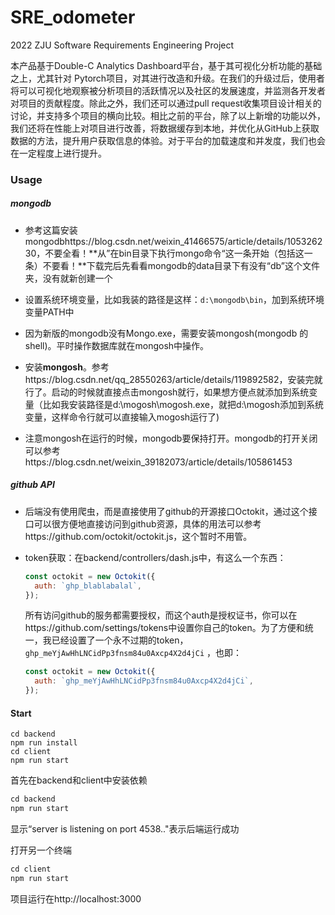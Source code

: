 # SRE_odometer
2022 ZJU Software Requirements Engineering Project<br>

本产品基于Double-C Analytics Dashboard平台，基于其可视化分析功能的基础之上，尤其针对 Pytorch项目，对其进行改造和升级。在我们的升级过后，使用者将可以可视化地观察被分析项目的活跃情况以及社区的发展速度，并监测各开发者对项目的贡献程度。除此之外，我们还可以通过pull request收集项目设计相关的讨论，并支持多个项目的横向比较。相比之前的平台，除了以上新增的功能以外，我们还将在性能上对项目进行改善，将数据缓存到本地，并优化从GitHub上获取数据的方法，提升用户获取信息的体验。对于平台的加载速度和并发度，我们也会在⼀定程度上进行提升。

### Usage

##### mongodb

* 参考这篇安装mongodbhttps://blog.csdn.net/weixin_41466575/article/details/105326230，不要全看！**从”在bin目录下执行mongo命令“这一条开始（包括这一条）不要看！**下载完后先看看mongodb的data目录下有没有“db”这个文件夹，没有就新创建一个
* 设置系统环境变量，比如我装的路径是这样：`d:\mongodb\bin`，加到系统环境变量PATH中

* 因为新版的mongodb没有Mongo.exe，需要安装mongosh(mongodb 的shell)。平时操作数据库就在mongosh中操作。
* 安装**mongosh**。参考https://blog.csdn.net/qq_28550263/article/details/119892582，安装完就行了。启动的时候就直接点击mongosh就行，如果想方便点就添加到系统变量（比如我安装路径是d:\mogosh\mogosh.exe，就把d:\mogosh添加到系统变量，这样命令行就可以直接输入mogosh运行了)
* 注意mongosh在运行的时候，mongodb要保持打开。mongodb的打开关闭可以参考https://blog.csdn.net/weixin_39182073/article/details/105861453

##### github API

* 后端没有使用爬虫，而是直接使用了github的开源接口Octokit，通过这个接口可以很方便地直接访问到github资源，具体的用法可以参考https://github.com/octokit/octokit.js，这个暂时不用管。

* token获取：在backend/controllers/dash.js中，有这么一个东西：

  ```js
  const octokit = new Octokit({
    auth: `ghp_blablabalal`,
  });
  ```

  所有访问github的服务都需要授权，而这个auth是授权证书，你可以在https://github.com/settings/tokens中设置你自己的token。为了方便和统一，我已经设置了一个永不过期的token，`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` ，也即：

  ```js
  const octokit = new Octokit({
    auth: `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`,
  });
  ```


#### Start

```
cd backend
npm run install
cd client
npm run start
```

首先在backend和client中安装依赖

```js
cd backend
npm run start
```

显示“server is listening on port 4538.."表示后端运行成功

打开另一个终端

```js
cd client
npm run start
```

项目运行在http://localhost:3000
